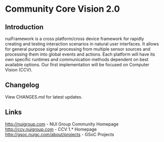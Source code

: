 Community Core Vision 2.0
=====================

Introduction
------------
nuiFramework is a cross platform/cross device framework for rapidly creating and testing interaction scenarios in natural user interfaces. 
It allows for general purpose signal processing from multiple sensor sources and processing them into global events and actions. 
Each platform will have its own specific runtimes and communication methods dependent on best available options. 
Our first implementation will be focused on Computer Vision (CCV).

Changelog
------------
View CHANGES.md for latest updates.

Links
------------
http://nuigroup.com - NUI Group Community Homepage
http://ccv.nuigroup.com - CCV 1.* Homepage
http://gsoc.nuigc.com/about/projects - GSoC Projects
